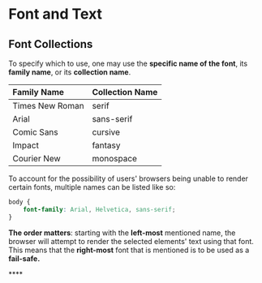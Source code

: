 # Font and Text

## Font Collections

To specify which to use, one may use the **specific name of the font**, its **family name**, or its **collection name**.

| Family Name | Collection Name |
| :--- | :--- |
| Times New Roman | serif |
| Arial | sans-serif |
| Comic Sans | cursive |
| Impact | fantasy |
| Courier New | monospace |

To account for the possibility of users' browsers being unable to render certain fonts, multiple names can be listed like so:

```css
body {
    font-family: Arial, Helvetica, sans-serif;
}
```

**The order matters**: starting with the **left-most** mentioned name, the browser will attempt to render the selected elements' text using that font. This means that the **right-most** font that is mentioned is to be used as a **fail-safe.**

\*\*\*\*

